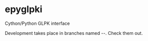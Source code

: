 epyglpki
========

Cython/Python GLPK interface

Development takes place in branches named
<GLPK version>-<Python version>-<Cython version>.
Check them out.
